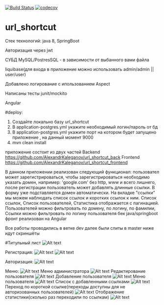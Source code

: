 [![Build Status](https://travis-ci.org/AlexandrKaleganov/url_shortcut_back.svg?branch=master)](https://travis-ci.org/AlexandrKaleganov/url_shortcut_back)
[![codecov](https://codecov.io/gh/AlexandrKaleganov/url_shortcut_back/branch/master/graph/badge.svg?token=L1PSKISZXZ)](https://codecov.io/gh/AlexandrKaleganov/url_shortcut_back)
# url_shortcut
Стек технологий:
java 8,
SpringBoot

Авторизация через  jwt

СУБД MySQL/PostresSQL  - в зависимости от выбанного вами файла

liquibase(для входа в приложение можно использовать admin/admin || user/user)

Добавлено логирование с ипользованием Aspect

Написаны   тесты junit/mockito

Angular

#deploy: 
1. Создайте локально базу url_shortcut
2. В application-postgres.yml  укажите необходимый логин/пароль от бд
3. В application-postgres.yml  укажите порт на котором будет запущено приложение , на данный момент  9000
4. mvn clean install

приложение состоит из двух частей
Backend
https://github.com/AlexandrKaleganov/url_shortcut_back
Frontend
https://github.com/AlexandrKaleganov/url_shortcut_frontend

В данном приложении реализован следующий функционал: 
пользовател может зарегистрироваться, чтобы зарегистрироваться необходимо указать домен, например: 'google.com'
без http, www  и всего лишнего,  после регистрации пользователь может добавлять длинные ссылки.
В форму уже подставляется домен автоматически.
На вкладке "ссылки" мы можем наблюдать список ссылок и коротких ссылок к ним.
Список ссылок, Список пользователей, Статистика отображается с пагинацией.
Пользователей можно  фильтровать по домену, по логину, по фамилии, Ссылки можно фильтровать по логину пользователя
бек java/springboot
фронт реализован на Angular

Все работы проводились в ветке dev далее были слиты в master 
ниже идут скриншёты


#Титульный лист
![Alt text](https://github.com/AlexandrKaleganov/url_shortcut_back/blob/master/src/main/resources/img/1.png?raw=true "Optional Title")

Регистрация:
![Alt text](https://github.com/AlexandrKaleganov/url_shortcut_back/blob/master/src/main/resources/img/reg1.png?raw=true "Optional Title")
![Alt text](https://github.com/AlexandrKaleganov/url_shortcut_back/blob/master/src/main/resources/img/reg2.png?raw=true "Optional Title")

Авторизация:
![Alt text](https://github.com/AlexandrKaleganov/url_shortcut_back/blob/master/src/main/resources/img/auth.png?raw=true "Optional Title")

Меню:
![Alt text](https://github.com/AlexandrKaleganov/url_shortcut_back/blob/master/src/main/resources/img/menu.png?raw=true "Optional Title")
Меню администратора
![Alt text](https://github.com/AlexandrKaleganov/url_shortcut_back/blob/master/src/main/resources/img/menu-user-admin.png?raw=true "Optional Title")
Редактирование пользователя
![Alt text](https://github.com/AlexandrKaleganov/url_shortcut_back/blob/master/src/main/resources/img/addUSer.png?raw=true "Optional Title")
Добавление пользователя
![Alt text](https://github.com/AlexandrKaleganov/url_shortcut_back/blob/master/src/main/resources/img/editUser.png?raw=true "Optional Title")
Меню пользователя
![Alt text](https://github.com/AlexandrKaleganov/url_shortcut_back/blob/master/src/main/resources/img/menu-user-user.png?raw=true "Optional Title")
Список с добавленными ссылками
![Alt text](https://github.com/AlexandrKaleganov/url_shortcut_back/blob/master/src/main/resources/img/urladd.png?raw=true "Optional Title")
Переход по короткой ссылке(переходы доступны для не авторизованных пользователей)
![Alt text](https://github.com/AlexandrKaleganov/url_shortcut_back/blob/master/src/main/resources/img/sendshortcut.png?raw=true "Optional Title")
Отображение статистики(сколько раз переходили по ссылкам)
![Alt text](https://github.com/AlexandrKaleganov/url_shortcut_back/blob/master/src/main/resources/img/statistic.png?raw=true "Optional Title")






